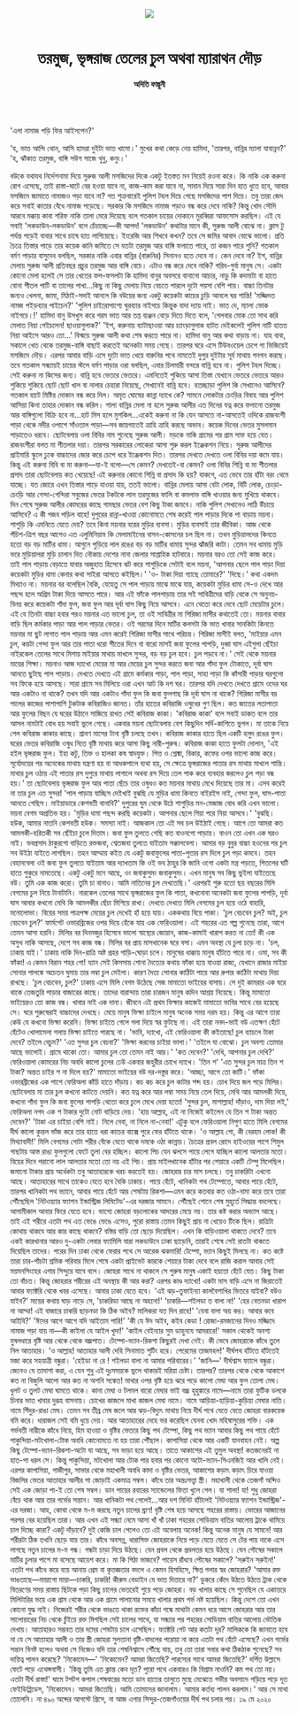<div align=center>
<img src=https://images.prothomalo.com/prothomalo-bangla/2021-01/1d75151c-eff9-4e9f-ac28-aebc4618d00f/palo_bangla_og.png />
<br><br>
<h1>তরমুজ, ভৃঙ্গরাজ তেলের চুল অথবা ম্যারাথন দৌড়</h1> 
<h4>অদিতি ফাল্গুনী</h4>
<br><br>
</div>

'এলা নামাজ পড়ি ফির আইসপেন?'

'হ, ভাত আন্দি থোন, আসি হামরা দুইটা ভাত খামো।' মুখের কথা কেড়ে নেয় হামিদা, 'তারপর, বান্নির ম্যালা যাবান্নন?' 'হ, ঝাঁকাত তরমুজ, বাঙ্গি সউগ সাজে থুবু, কনুং।'

বউকে যথাযথ নির্দেশনামা দিয়ে সুরুজ আলী মসজিদের দিকে একটু ইতস্তত মন নিয়েই রওনা করে। কি নাকি এক করুনা রোগ এসেছে, তাই রাস্তা-ঘাটে বের হওয়া যাবে না, কাজ-কাম করা যাবে না, সাবান দিয়ে সারা দিন হাত ধুতে হবে, আবার মসজিদে জামাতে নামাজও পড়া যাবে না? গত শুক্রবারেই পুলিশ টহল দিয়ে গেছে মসজিদের পাশ দিয়ে। তবু তারা জেদ করে সবাই কাতার বেঁধে নামাজ পড়েছে। সরকার কি মসজিদে নামাজ পড়াও বন্ধ করে দেবে নাকি? কিন্তু খোদ সৌদি আরবে মক্কায় কাবা শরিফ নাকি তালা মেরে দিয়েছে বলে গতকাল চায়ের দোকানে মুরব্বিরা আফসোস করছিল। এই যে সবাই 'লকডাউন-লকডাউন' বলে চেঁচাচ্ছে—কী আপদ! 'লকডাউন' কথাটার মানে কী, সুরুজ আলী বোঝে না। ক্লাস টু পর্যন্ত পড়েই বাবার সাথে চাষে হাত লাগিয়েছে। ইংরেজি আর শিখবে কখন? তবে সে জমির আবাদ বোঝে ভালো। প্রতি চৈত্রে তিস্তার পাড়ে তার কয়েক কানি জমিতে সে যতটা তরমুজ আর বাঙ্গি ফলাতে পারে, তা কজন পারে শুনি? গতকাল বর্মণ পাড়ার বাসুদেব বলছিল, সরকার নাকি এবার বান্নির (বারুনির) সিনানও হতে দেবে না। কেন দেবে না? ইশ, বান্নির মেলায় সুরুজ আলী প্রতিবছর প্রচুর তরমুজ আর বাঙ্গি বেচে। এটাও বন্ধ করে দেবে নাকি?  গরিব-গুর্বা মানুষ সে। একটা কোনো মেলা হলেই সে তার খেতের ফল-ফসলটা কি হামিদা বানুর অবসরে বানানো আচার, নাড়ু কি কদমাটা বা হাতে বোনা শীতল পাটি বা তালের পাখা...কিছু না কিছু মেলায় নিয়ে বেচতে পারলে দুটো পয়সা বেশি পায়। বাচ্চা তিনটার জন্যও খেলনা, জামা, মিঠাই-সদাই আনলে কি বউয়ের জন্য একটু কয়েকটা কাচের চুড়ি আনলে ঘর শান্তি!  'মজ্জিদত নামজ পইড়ব্যার পাইচেন?' 'পুলিশ চাইরোপাশ্যে ঘুরব্যার নাইগচে কিন্তুক বাদা দ্যায় নাই। ভাত দে, ম্যালা ভোক নাইগচে।!' হামিদা বানু উসখুস করে গরম ভাত আর তপ্ত ব্যঞ্জন বেড়ে দিতে দিতে বলে, 'গেলবার মোক তো সাথ করি মেলাত নিয়া গেইচলেন! ছাওয়াগুলাক?' 'ইশ, করুনায় ব্যাটাছাওয়া আর চ্যাংড়াগুলাক হাটত দেইকলেই পুলিশ নাটি হাতত নিয়া আইসে আরও তো...' বিস্ময়ে সুরুজ আলী কথা শেষ করতে পারে না। হামিদা বানু আর কথা বাড়ায় না। যাহ বাবা, সকালে খেত থেকে তরমুজ-বাঙ্গি বাছাই করতেই অনেকটা সময় গেছে। তারপর ঘরে এসে টিউবওয়েল চেপে গা ভিজিয়েই মসজিদে দৌড়। এরপর আবার বাড়ি এসে দুটো ভাত খেয়ে বারুনির পথে নামতেই দুপুর দুইটার সূর্য মাথায় গনগন করছে। তবে গতকাল সন্ধ্যায়ই চায়ের স্টলে বর্মণ পাড়ার ওরা বলছিল, এবার চিলমারী বন্দরে বান্নি হবে না। পুলিশ টহল দিচ্ছে। সেই করুনা না কিসের জন্য। বান্নি হবে ভেতরে ভেতরে। এমনিতেই শুকিয়ে আসা তিস্তা যেখানে ভেতরে ভেতরে আরও শুকিয়ে শুকিয়ে ছোট ছোট খাল বা নালার চেহারা নিয়েছে, সেখানেই বান্নি হবে। হতচ্ছাড়া পুলিশ কি সেখানেও আসিবে? গতকাল হাটে মিষ্টির দোকান বন্ধ করে দিল। অমৃত ঘোষের কান্না দ্যাখে কে? সামনে লোকটার চেংড়ির বিবাহ আর পুলিশ আসিয়া কিনা তাহার দোকান বন্ধ করিল। শালা বান্নির মেলা না হলে সুরুজ আলীর এত দিনের যত্ন করে ফলানো তরমুজ আর বাঙ্গিগুলো বিক্রি হবে না...হাট মিস হলে মুশকিল...একেই করুনা না কি যেন আসতে না-আসতেই ওদিকে রাজবংশী পাড়া থেকে নদীর ওপাশে সাঁওতাল পাড়া—সব জায়গাতেই ত্রাহি ত্রাহি করছে অভাব। কয়েক দিনের ভেতর মুসলমান পাড়াতেও ধরবে। ছোটবেলায় ওলা বিবির নাম শুনেছে সুরুজ আলী। মড়কে নাকি গ্রামের পর গ্রাম সাফ হয়ে যেত। রাজবংশীরা বলত মা শীতলার দয়া। তারপর সরকারের লোকেরা আসা শুরু করল ইঞ্জেকশন নিয়ে। সুরুজ আলীদের প্রাইমারি স্কুলে ঢুকে বাচ্চাদের জোর করে চেপে ধরে ইঞ্জেকশন দিত। তারপর দেখতে দেখতে ওলা বিবির দয়া কমে যায়। কিন্তু এই করুনা বিবি বা মা করুনা—যা-ই বলো—সে কেমন? দেখতেই-বা কেমন? ওলা বিবির শিন্নি বা মা শীতলার প্রসাদ তারা ছোটবেলায় কত খেয়েছে! এই করুনার কোনো শিন্নি বা প্রসাদ কি হয়? যাকগে, এত ভেবে তার হাঁটা বরং থেমে যাচ্ছে। যত জোরে এখন তিস্তার পাড়ে যাওয়া যায়, ততই ভালো। বান্নির মেলায় আসা বেটা লোক, বিটি লোক, চেংড়া-চেংড়ি আর গেন্দা-গেন্দিরা সবুজের ভেতর টকটকে লাল তরমুজের ফালি বা কমলাভ বাঙ্গি খাওয়ার জন্য মুখিয়ে থাকবে। দিন শেষে সুরুজ আলীর কোমরের কাছে গামছার ভেতর বেশ কিছু টাকা জমবে। নাকি পুলিশ সেখানেও লাঠি উঁচায়ে আসিবে? এ কী গজব পড়িল বাহে!  দুপুরের রান্না-খাওয়া কোনোমতে শেষ করেই পাল পাড়ার দিকে পা বাড়ায় ময়না। শাশুড়ি কি এমনিতে যেতে দেয়? তবে কিনা ময়নার বরের মুড়ির ব্যবসা। মুড়ির ব্যবসাই তার জীবিকা। আজ থেকে পঁচিশ-ত্রিশ বছর আগেও এত এলুমিনিয়াম কি মেলামাইনের বাসন-কোসনের চল ছিল না। তখন মুড়িয়ালদের কিনতে হতো বড় বড় মাটির ধামা। আগুনে পুড়িয়ে লাল রঙের বড় বড় মাটির ধামায় সুন্দর ঝাঁজরি কাটা। তেমন সব ধামায় মুড়ি ভরে মুড়িয়ালরা মুড়ি চালান দিত নৌকায় দেশের নানা জেলার সাপ্তাহিক হাটবারে। ময়নার বরও তো সেই কাজ করে। তাই পাল পাড়ায় বেড়াতে যাবার অজুহাত হিসেবে ঝট করে শাশুড়িকে সেটাই বলে ময়না, 'আপনার ছেলে পাল পাড়া দিয়া কয়েকটা মুড়ির ধামা কেনার কথা সাইরা আসতে কইছিল।' 'ও- টাকা দিয়া গ্যাছে তোমারে?' 'দিছে।'  কথা একদম মিথ্যাও না। ময়নার বর বলেছিল বৈকি, যেহেতু সে পাল পাড়ায় মাঝে মাঝে যায়, কয়েকটা মুড়ির ধামা সে-ও দেখে আর পছন্দ হলে অগ্রিম টাকা দিয়ে আসতে পারে। আর এই ফাঁকে পালপাড়ায় তার সই সাবিত্রীদের বাড়ি থেকে সে অনুনয়-বিনয় করে কয়েকটা গাঁদা ফুল, জবা ফুল আর দূর্বা ঘাস কিছু নিয়ে আসবে। এনে থেতো করে দেবে ছোট মেয়েটার চুলে। এই যে তিনটা বাচ্চা হবার পরও ময়নার এত ভালো চুল, তা ওই সাবিত্রীর মা গিরিজা মাসীর কথাতেই তো। ময়নার বাবার বাড়ি ছিল কর্মকার পাড়া আর পাল পাড়ার ভেতর। ওই গরমের দিনে মাটির কলসটা কি ভাত খাবার সানকিটা কিনতে ময়নার মা ছুট লাগাত পাল পাড়ায় আর এমন করেই গিরিজা মাসীর সাথে পরিচয়। গিরিজা মাসীই বলত, 'মাইয়ার এমন চুল, কয়টা গেন্দা ফুল আর তার পাতা ধরো শীতের দিনে বা বারো মাসই জবা ফুলের পাপড়ি, দুব্বা ঘাস এইগুলা ছেঁইচা নাইরকেল তেলের সাথে মিশায় মাইয়ার মাথায় মাখলে সুন্দর, বড় বড় চুল হবে। চুল পড়বে না।' সেই থেকে ময়নার মায়ের শিক্ষা। ময়নাও আজ দ্যাখো মেয়ের মা আর মেয়ের চুল সুন্দর করতে জবা আর গাঁদা ফুল টোকাতে, দূর্বা ঘাস আনতে ছুটছে পাল পাড়ায়। দেখতে দেখতে এই গ্রামে কর্মকার পাড়া, পাল পাড়া, সাহা পাড়া কি কাঁসারী পাড়ার ঘরগুলো সব ফিকে হয়ে আসছে। সারা গ্রামে সব মিলিয়ে ওরা এখন আট কি দশ ঘর। তারপর যদি দেখতে দেখতে গ্রামে ওদের ঘর আর একটাও না থাকে? তখন যদি আর একটাও গাঁদা ফুল কি জবা ফুলগাছ কি দূর্বা ঘাস না থাকে? গিরিজা মাসীর বর পালের কাজের পাশাপাশি টুকটাক কবিরাজিও জানত। তাঁর হাতের কবিরাজি ওষুধের গুণ ছিল। কত জাতের লতাপাতা আর ফুলের বিছন যে ঘরের উঠানে সাজিয়ে রাখত সেই কবিরাজ কাকা। 'কবিরাজ কাকা' বলে সবাই ডাকত বলে তার আসল নামটাই বোধ হয় সবাই ভুলে গেছে। একবার ময়না ছোটবেলায় বেশ কিছুদিন সর্দি-কাশিতে ভুগল। মা তাকে নিয়ে গেল কবিরাজ কাকার কাছে। শ্রাবণ মাসের টানা বৃষ্টি চলছে তখন। কবিরাজ কাকার হাতে ছিল একটি হলুদ রঙের ফুল। ঘরের ভেতর কবিরাজি ওষুধ নিতে বৃষ্টি মাথায় করে আসা কিছু নারী-পুরুষ। কবিরাজ কাকা হাতে ফুলটা দোলান, 'এই হইল ভৃঙ্গরাজ ফুল। ইহা কটু, তিক্ত ও হালকা কষ স্বাদযুক্ত। পিত্ত ও শ্লেষ্মা, বিকার, কফের ওপর ভালো কাজ করে। সূর্যোদয়ের পর অনেকের মাথায় যন্ত্রণা হয় বা আধকপালে ব্যথা হয়, সে ক্ষেত্রে ভৃঙ্গরাজের পাতার রস মাথায় মাখলে শান্তি। মাথার চুল ওঠায় এই পাতার রস দুপুরে মাথায় লাগালে অথবা রস দিয়ে তেল পাক করে ব্যবহার করলেও চুল পড়া বন্ধ হয়।' তা ছোটবেলায় ভৃঙ্গরাজ ফুল আর পাতা ছেঁচে তার ওষুধও কত ময়নার মাথায় মেখে দিয়েছে তার মা। এসব করেই না তার চুল এত সুন্দর! 'পাল পাড়ায় যাচ্ছিস দেইখাই বুঝছি যে মুড়ির ধামা কিনতে বাইরইস নাই, গেন্দা ফুল, ঘাস-পাতা আনতে গেছিস। মাইয়াডারে কেশবতী বানাবি?' দুপুরের ঘুম থেকে উঠে শাশুড়ির মন-মেজাজ বোধ করি এখন ভালো। ময়না বেগম অপ্রতিভ হয়।  'মুড়ির ধামা পছন্দ করছি কয়েকটা। আপনার ছেলে গিয়া পরে নিয়া আসবে।' 'বুঝছি। হউক, আমার নাতনি কেশবতী হউক। সমস্যা নাই। আজকাল তো এই সব চল উইঠাই গেছে। আগে তো আমরা কত আমলকী-হরিতকী সব ছেঁইচা চুলে দিতাম। জবা ফুল তুলতে গেছি কত বাওনগো পাড়ায়। বাওন তো এখন এক ঘরও নাই। ভবপ্রসাদ ঠাকুরগো বাড়িতে রক্তজবা, শ্বেতজবা তুলতে যাইতাম সক্কালবেলা। আমার বড় বুবুর বাচ্চা হওনের পর চুল সব উইঠা যাইতে লাগছিল। তহন আম্মায় কইত যে একটু জবাফুলের পাতা-পুতার রস দিলে চুল পড়া কমবে। তহন বেহানবেলা ওই জবা ফুল তুলতে যাইতাম আর দ্যাখতাম কি ওই ভব ঠাহুর কি জানি ওগো একটা মন্ত্র পড়তে, পিতলের ঘটি হাতে পুকুরে নামতেছে। একটু একটু মনে আছে, ওং জবাকুসুমং জবাকুসুমং। এখন মানুষ সব কিছু ভুইলা যাইতেছে বউ। তুমি এক কাজ করো। তুমি চা বানাও। আমি নাতিনের চুল দেখতেছি।' এরপরই শুরু হতো ছয় বছরের মিলি বেগমের চুল নিয়ে টানাটানি। নারকেল তেলের সাথে ভৃঙ্গরাজের ফুল কি পাতা, কখনোবা অনেকটা জবা ফুলের পাপড়ি, দূর্বা ঘাস আবার কখনো মেথি কি আমলকীর ছেঁচা মিশিয়ে রাখা। দেখতে দেখতে মিলি বেগমের চুল হয়ে ওঠে বাহারি, মনোলোভা। বিয়ের সময় পাত্রপক্ষ মেয়ের চুল দেখেই হাঁ হয়ে যায়। এককথায় বিয়ে পাকা।   'চুল বেচবেন চুল? অই, চুল বেচবেন চুল?' ফার্মগেট ওভারব্রিজের ওপর দিয়ে হেঁকে যায় এক ফেরিওয়ালা। এই শহরের এত গল্প শুনেছে তারা, আগে তেমন আসা হয়নি। মিলির বর দিনমজুর হিসেবে ভালো স্বাস্থ্যের জোয়ান, কাজ-কামাই খারাপ করত না তো! কী এক অসুখ নাকি আসছে, দেশে সব কাজ বন্ধ। মিলির বর প্রায় মাসখানেক ঘরে বসা। এমন অবস্থা যে চুলা চড়ে না।  'চল, ঢাকায় যাই।' ঢাকায় নাকি দিন-রাত্রি অষ্ট প্রহর গাড়ি-ঘোড়া চলে। মানুষের ধাক্কায় মানুষ হাঁটতে পারে না। ওমা, সব কী ফাঁকা! এ কেমন বিরান শহর গো! য্যান সেই কিসসায় শোনা দৈত্যের কথায় ফাঁকা হয়ে যাওয়া রাজ্য, যেখানে রাজার মাইয়া সোনার পালঙ্কে অচেতন ঘুমায় তার লম্বা চুল মেইলা। কারণ দৈত্য সোনার কাঠিটা পায়ে আর রুপার কাঠিটা মাথায় দিয়া রাখছে। 'চুল বেচবেন, চুল?' ঢাকায় এসে মিলি বেগম উঠেছে সেজ মামাতো ভাইয়ের বাসায়। সে দুই কামরার এক ঘরে থাকে তেজতুরি পাড়ার বাজারের কাছে। তাদের বারান্দায় তারা চারজন মানুষ কদিন আশ্রয় নিয়েছে। কিন্তু মামাতো ভাইয়েরও তো কাজ বন্ধ। খাবার নাই এক দানা। জীবনে এই প্রথম ভিক্ষার কাজেই মামাতো ভাবির সাথে বের হয়েছে সে। ঘরে পুরুষেরাই বাচ্চাদের দেখছে। মেয়ে মানুষ ভিক্ষা চাইলে মানুষ অনেক সময় নরম হয়। কিন্তু এর আগে তারা কেউ যে কখনো ভিক্ষা করেনি। ভিক্ষা চাইতে গেলে গলা দিয়ে স্বর ফুটছে না। এই তারা ননদ-ভাই বউ এতক্ষণ হেঁটে হেঁটেও খোলামেলা গলায় ভিক্ষা চাইতে পারছে না। 'ভাবি, দ্যাখো, এই ফেরিওয়ালা কী কইতাছে! চুল ব্যাচলে টাকা দেবে? তইলে বেচুম?' 'এত সুন্দর চুল বেচবা?' 'ভিক্ষা করনের চাইয়া ভালা।' 'তইলে যা বোঝো। চুল অবশ্য তোমার আছে ভালোই। গ্রামে থাকো তো। আমার চুল তো তেমন নাই আর।'  'কত দেবেন?' 'দেখি, আপনার চুল দেখি?' ফেরিওয়ালা কোমরের নিচ অবধি কালো চুলের ঢেউ একবার জহুরীর চোখে দ্যাখে। 'তিন শ' 'এত সুন্দর চুল মাত্র তিন শ টাকা? অন্তত চাইর শ না দিলে হয়?' মামাতো ভাইয়ের বউ দর-দস্তুর করে। 'আচ্ছা, আগে তো কাটি।' ফাঁকা ওভারব্রীজের এক পাশে ফেরিঅলা কাঁচি হাতে দাঁড়ায়। কচ কচ করে চুল কাটার শব্দ হয়। চোখ দিয়ে জল পড়ে মিলির। ছোটবেলায় মা তার চুল কখনো কাটতে দেয়নি। কত যত্ন করে আর লম্বা সময় নিয়ে তেল দিয়ে, মেথি আর আমলকী দিয়ে, কখনো গাঁদা ফুল কি জবা ফুলের পাপড়ি থেতো করে চুলে মেখে দেয়া হতো! 'সুন্দর চুল, মাশাল্লাহ! দাঁড়াও, দাম দিয়া লই,' ফেরিঅলা নগদ এক শ টাকার দুটো নোট বাড়িয়ে দেয়। 'হায় আল্লাহ, এই না নিজেই কইলেন যে তিন শ টাকা অন্তত দেবেন?' 'টাকা এর চাইয়া বেশি নাই। নিলে নেবা, না নিলে না-নেবা!' এটুকু বলে ফেরিওয়ালা নিপুণ হাতে মিলি বেগমের দীর্ঘ কালো কুন্তল ভাঁজ করে তার হাতে ধরা কাচের বাক্সে পুরে ফের হাঁটতে থাকে। 'ও আল্লাহ গো, কী বেরহম লোক! কী মিথ্যাবাদী!'  মিলি বেগমের গোটা শরীর বেঁকে যেতে থাকে দমকে ওঠা কান্নায়।  চৈত্রের প্রবল রোদে হাইওয়ের পাশে শিমুল গাছটায় আস্ত রাঙা ফুলগুলো ফেটে তুলা বের হচ্ছিল। কালো পিচ যেন ঝলসে পায়ে লেগে যাচ্ছিল কালো আলতার মতো। বিয়ের দিনে পরানো লাল আলতার মতো তো নয় এই পিচ। প্রায় মাইলখানেক হাঁটার পর শেয়ারে একটি টেম্পু মিলেছিল। জমানো টাকার প্রায় অর্ধেকটা তবু আতাহারকে খরচ করতেই হয়। জোহরার চার মাস চলছে। তবু চাকরিটা এখনো আছে। আতাহারের সাথে তাকেও যেতে হবে বৈকি ঢাকায়। পায়ে হেঁটে, খানিকটা পথ টেম্পোতে, আবার পায়ে হেঁটে, তারপর খানিকটা পথ ভ্যানে, আবার পায়ে হেঁটে আর শেষটায় রিকশা—এমন করে কতবার কত ওঠা-নামা করে তবে তারা পৌঁছেছিল 'নিটওয়্যার ফ্যাশন ইন্ডাস্ট্রিজ লিমিটেড'-এর দরজার সামনে। পৌঁছেই শোনে শেষ মুহূর্তে সিদ্ধান্ত বদলেছে। আগামীকাল আবার ফিরে যেতে হবে। ভাগ্যে জোহরা বড়লোকের আদরের মেয়ে নয়। তার কষ্ট করার অভ্যাস আছে। তাই এই শরীরে এতটা পথ এত ভেঙে ভেঙে এসেও, পুরো রাস্তায় তেমন কিছুই প্রায় না খেয়েও টিকে ছিল। রাত্রিটা কোথায় থাকবে আর কার কাছে থাকবে? বস্তির বাড়ি তো ছেড়ে দিয়েছিল। এখন কি বাড়িওয়ালা থাকতে দেবে? তবে একই কারখানার আরও দু-একটা লেবার ফ্যামিলি যারা লকডাউনে ঢাকা ছাড়েনি, তারাই শেষে সেই রাতটা থাকতে দিয়েছিল তাদের। পরের দিন ঢাকা থেকে ফেরার পথে সে আরেক ঝকমারি! টেম্পো, ভ্যান কিছুই মিলছে না। কত কষ্টে তারা চার-পাঁচটা শ্রমিক পরিবার মিলে শেষে একটা প্রাইভেট কারকে শেয়ারে টাকা দেবে বলে রাজি করাল আবার সেই ময়মনসিংহের এগার সিন্দুরে যাবে বলে। জোহরা সাথে না থাকলে সে পুরুষ মানুষ একাই হয়তো হেঁটে যেত। কিছু টাকা তো বাঁচত। কিন্তু জোহরার শরীরের এই অবস্থায় কী আর করা? এরপর কাণ্ড দ্যাখো! একটা মাস বাড়ি এসে না জিরাতেই আবার ফ্যাক্টরি থেকে খবর এসেছে। আবার ঢাকা যেতে হবে। 'এই ঝড়-তুফাইন্যা কালবৈশাখির ভিতরে যাইবা? বউও যাইব?' মায়ের কথায় ঘাড় নাড়ে সে, 'চাকরিডা আছে না অহনো!'  'চাকরি—শইলডা ত বালা না!' 'হের বেতনডা খারাপ না আম্মা! এই বাজারে চাকরি ছাড়নডা কি ঠিক অইব? মালিকরা যত দিন রাহে!' 'যেবা বালা অয় কর। আবার কবে আইবি?' 'ঈদের আগে আগে যদি আইতাম পারি!' 'কী যে ঈদ অইব, কইব কেডা ! রোজা-রমজানের দিনও মজ্জিদে নামাজ পড়া যায় না—কী কাইলা যে আইল খুদা!' 'কাইল বেইন্যার সুম ডাহুনযে আমরারে!' সকাল থেকেই অবশ্য মুষলধারে বৃষ্টি আর থেকে থেকে বজ্রপাত। টেম্পো-ভ্যান-রিকশা কিছুরই দেখা নেই। কী ভেবে জোহরাকে কাঁধে তুলে নিল আতাহার।  'ও আল্লাহ! আতাহার আলী দেহি সিনামাত শুটিং হরে। পেরেমের তাজমহল!' দীর্ঘপথ হাঁটতে হাঁটতেই মজা করে সহযাত্রী বন্ধুরা। 'হেইডা না রে ! শইলডা বালা না আমার পরিবারের।' 'জানি—' দীর্ঘশ্বাস ফ্যালে বন্ধুরা। জেনেও যে তামাশা করা, এ যেন শুধু এই দুঃসময়কে ভুলে থাকারই মরিয়া চেষ্টা। তারপর? তারপর থেকে থেকে আকাশে কত না বিজুলি আলো আর কত না অশনি সঙ্কেত! মাথার ওপর বৃষ্টি হয়ে ঝরে পড়ে কালো মেঘা আর ফুল তোলা মেঘ। ধুলট ও তুলট মেঘা ঘামতে থাকে। কানা মেঘা ও টলমল বারো মেঘার ভাই বজ্র হুহুঙ্কারে নামে—নামে তারা ফুটিক ডলকে চিনার ভাত খাবার দুরূহ বাসনায়। চোখের কাজলে মাখা কাজল মেঘা নামে। নামে আড়িয়া-হাড়িয়া-কুড়িয়া মেঘার নাতি। নামে সিঁদুর-রাঙা মেঘ। তেমন সব তীব্র মেঘ জলে আর ঝড়-বিদ্যুৎ মাথায় নিয়ে দীর্ঘ পথে যেতে যেতে জোহরা বারকয়েক বমি করে। ধারাজল সেই বমি ধুয়ে দেয়। আর আতাহারের দেহে ভর করেছিল যেনবা খোদ মহিষাসুরের শক্তি। এক গর্ভবতী নারীকে কাঁধে নিয়ে, হিম হাওয়া ও বৃষ্টির ভেতরে কিছু পথ টেম্পো, কিছু পথ ভ্যান আবার কিছু পথ পায়ে হেঁটে পাকুন্দিয়া-মটখোলা-টোক অবধি কোনোমতে না হয় তারা পৌঁছাল। কাপাসিয়া থেকে আর একটি যানবাহন নেই। অল্প কিছু টেম্পো-ভ্যান-রিকশা-অটো যা আছে, সব ভাড়া হয়ে আছে। তাতে আকাশের এই তুমুল অবস্থা! কতজনেরই না হাত-পা ধরল সে। কিন্তু পাকুন্দিয়া, মটখোলা আর টোক পার হবার পর কোনো অটো-ভ্যান-সিএনজিই আর খালি নেই। এরপর কাপাসিয়া, গাজীপুর, সাভার থেকে মহাখালী অবধি কাদা ও বৃষ্টির ভেতর, আকাশের কড়াৎ কড়াৎ চিরে যাওয়া বিজলির ভেতর আতাহার আলীর পা জোড়াই একমাত্র সম্বল। কাঁধে তার অন্তঃসত্ত্বা স্ত্রী। মহাখালী থেকে তেজগাঁ অব্দিও সেই এক জোড়া পা-ই তো শেষ সম্বল। ডান পায়ের রবারের স্যান্ডেলের ফিতা খুলে গেল। যা শালা! যা! শুধু জোহরা বেঁচে থাক আর তার গর্ভের সন্তান। আর খানিকটা পথ গেলেই...আর দশ মিনিট হাঁটলেই 'নিটওয়্যার ফ্যাশন ইন্ডাস্ট্রিজ'-এর দরজা। আহ, কোথা থেকে ম-ম করছে নতুন চালের ঘ্রাণ! বৃষ্টি শেষ হয়ে আসছে শহরের রাস্তায়। ভোরের আজানের পরপর বের হয়েছিল তারা। আর এখন এই সন্ধ্যা নেমে আসা খাঁ খাঁ ঢাকা শহরের সোডিয়াম বাতির আলোয় ট্রাকে থামিয়ে চাল দিচ্ছে কারা? একটু দাঁড়াবে? দুই কেজি চাল পেলেও তো এই অবেলায় অনেক! কিন্তু অনেক মানুষ যে সামনে! আর শরীরটা ঠিক তখনি ছেড়ে যায় তার। কাঁধে অবসন্ন, ধারাসিক্ত জোহরাকে নিয়ে পড়ে যেতে যেতে সে টের পায় নাকে এসে লাগছে নতুন চালের ম-ম গন্ধ। গন্ধটা চাড়া দিয়ে উঠছে। যেন প্রবল থেকে প্রবলতর হয়ে উঠছে। যেন পৌষের সকালে মাটির চুলার পাশে মা বসেছে আয়েশ করে। মা কি পিঠা ভাজবে? পায়েস রাঁধবে পৌষের সকালে? 'সরুইন সরুইন!' এতটা পথ কাঁধে করে বয়ে আনায় প্রেম বা কৃতজ্ঞতার বদলে এ কেমন হিসহিসে, ক্ষিপ্ত গলার স্বর জোহরার? 'আমার রক্ত ভাঙতাছে—মায়াগো মায়া—চাকরি, চাকরি! কীরুম বেডাইন যে ভাত দিতারে না?' ডুকরে কেঁদে উঠতে উঠতে ট্রাক থেকে বিতরণের সময় রাস্তায় ছিটকে পড়া কিছু চালের ভেতরেই শুয়ে পড়ে জোহরা। বড় খালার কাছে সে শুনেছিল যে একাত্তরে মিলিটারির ভয়ে এক গ্রাম থেকে আর এক গ্রামে পালানোর সময়ে খালার প্রথম গর্ভ নষ্ট হয়েছিল। কিন্তু দেশে তো এখন কোনো যুদ্ধ নাই। নিজেরই শরীর থেকে ভাঙতে থাকা রক্তের কাঁচা গন্ধে মাথাটা কেমন ধরে আসে জোহরার আর তার সালোয়ারের নিচ থেকে চুঁইয়ে রক্ত মিশছিল সেই চালের সাথে, যা সন্ধ্যার পর শহরের সোডিয়াম বাতির আলোয় ভৌতিক দেখায়। আতাহারও সম্ভবত তার দমের শেষটায় চলে এসেছিল। ফ্যাক্টরি গেট আর কতটা দূর? মালিককে কি জানাতে হবে না যে সে আতাহার আলী ও তার স্ত্রী জোহরা সুলতানা বৃষ্টি-বাদলের পরোয়া না করে এতটা পথ হেঁটে এসেছে? এখন গর্ভের সন্তান বিনষ্ট হলেও অথবা সে নিজেও যদি তার শেষনিশ্বাসে পৌঁছে যায়, তবু তো তারা সবার কথা ঠিকঠাক শুনেছে? সব দায়িত্ব পালন করেছে? 'নিকোমেন—'  'নিকোমেন? আমরা জিতেছি? পারস্যের সাথে আমরা জিতেছি?' দর্পিত উল্লাসে ফেটে পড়ে এথেন্সবাসী। 'কিন্তু তুমি এত ক্লান্ত কেন দূত? পুরো পথে একবারও কি বিশ্রাম নাওনি? কম পথ তো নয়। এতটা দীর্ঘ রাস্তা!' ঘামে টপটপ কপাল শেষবারের মতো ডান হাতের তালুতে মুছে মেঝেতে গভীর অবসাদে গড়িয়ে পড়ে দূত ফেইডিপ্পিডেস, 'নিকোমেন। আমরা জিতেছি। আমি তোমাদের জানালাম। আমার কর্তব্য পালন করলাম।'  আর সে মাথা তোলেনি। না ৪৯০ অব্দের আগস্টে গ্রিসে, না আজ এগার সিন্দুর-তেজগাঁওয়ের দীর্ঘ পথ চলার পর।   ১৯ মে ২০২০

